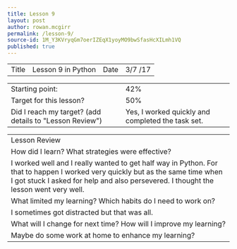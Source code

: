 ```yaml
---
title: Lesson 9
layout: post
author: rowan.mcgirr
permalink: /lesson-9/
source-id: 1M_Y3KVryqGm7oerIZEqX1yoyMO9bwSfasHcXILmh1VQ
published: true
---
```

<table>
  <tr>
    <td>Title</td>
    <td>Lesson 9 in Python</td>
    <td>Date</td>
    <td>3/7
/17</td>
  </tr>
</table>


<table>
  <tr>
    <td>Starting point:</td>
    <td>42%</td>
  </tr>
  <tr>
    <td>Target for this lesson?</td>
    <td>50%</td>
  </tr>
  <tr>
    <td>Did I reach my target? 
(add details to "Lesson Review")</td>
    <td>Yes, I worked quickly and completed the task set.</td>
  </tr>
</table>


<table>
  <tr>
    <td>Lesson Review</td>
  </tr>
  <tr>
    <td>How did I learn? What strategies were effective? </td>
  </tr>
  <tr>
    <td>I worked well and I really wanted to get half way in Python. For that to happen I worked very quickly but as the same time when I got stuck I asked for help and also persevered. I thought the lesson went very well.</td>
  </tr>
  <tr>
    <td>What limited my learning? Which habits do I need to work on?</td>
  </tr>
  <tr>
    <td>
I sometimes got distracted but that was all.</td>
  </tr>
  <tr>
    <td>What will I change for next time? How will I improve my learning?</td>
  </tr>
  <tr>
    <td>Maybe do some work at home to enhance my learning?</td>
  </tr>
</table>


